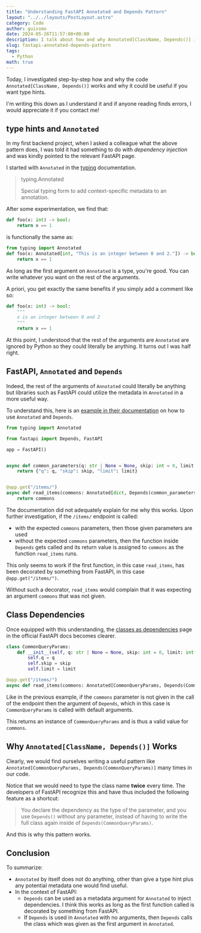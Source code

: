 ```yaml
---
title: "Understanding FastAPI Annotated and Depends Pattern"
layout: "../../layouts/PostLayout.astro"
category: Code
author: guissmo
date: 2024-05-26T11:57:08+00:00
description: I talk about how and why Annotated[ClassName, Depends()] in FastAPI.
slug: fastapi-annotated-depends-pattern
tags:
  - Python
math: true
---
```


Today, I investigated step-by-step how and why the code `Annotated[ClassName, Depends()]` works and why it could be useful if you want type hints.

I'm writing this down as I understand it and if anyone reading finds errors, I would appreciate it if you contact me!

## type hints and `Annotated`

In my first backend project, when I asked a colleague what the above pattern does, I was told it had something to do with _dependency injection_ and was kindly pointed to the relevant FastAPI page.

I started with `Annotated` in the [typing](https://docs.python.org/3/library/typing.html) documentation.

> typing.Annotated
>
>    Special typing form to add context-specific metadata to an annotation.

After some experimentation, we find that:

```python
def foo(x: int) -> bool:
    return x == 1
```

is functionally the same as:

```python
from typing import Annotated
def foo(x: Annotated[int, "This is an integer between 0 and 2."]) -> bool:
    return x == 1
```

As long as the first argument on `Annotated` is a type, you're good. You can write whatever you want on the rest of the arguments.

A priori, you get exactly the same benefits if you simply add a comment like so:

```python
def foo(x: int) -> bool:
    """
    x is an integer between 0 and 2
    """
    return x == 1
```

At this point, I understood that the rest of the arguments are `Annotated` are ignored by Python so they could literally be anything. It turns out I was half right.

## FastAPI, `Annotated` and `Depends`

Indeed, the rest of the arguments of `Annotated` could literally be anything but libraries such as FastAPI could utilize the metadata in `Annotated` in a more useful way.

To understand this, here is an [example in their documentation](https://fastapi.tiangolo.com/tutorial/dependencies/#__tabbed_1_1) on how to use `Annotated` and `Depends`.

```python
from typing import Annotated

from fastapi import Depends, FastAPI

app = FastAPI()


async def common_parameters(q: str | None = None, skip: int = 0, limit: int = 100):
    return {"q": q, "skip": skip, "limit": limit}


@app.get("/items/")
async def read_items(commons: Annotated[dict, Depends(common_parameters)]):
    return commons
```

The documentation did not adequately explain for me why this works. Upon further investigation, if the `/items/` endpoint is called:
* with the expected `commons` parameters, then those given parameters are used
* without the expected `commons` parameters, then the function inside `Depends` gets called and its return value is assigned to `commons` as the function `read_items` runs.

This only seems to work if the first function, in this case `read_items`, has been decorated by something from FastAPI, in this case `@app.get("/items/")`.

Without such a decorator, `read_items` would complain that it was expecting an argument `commons` that was not given.

## Class Dependencies

Once equipped with this understanding, the [classes as dependencies](https://fastapi.tiangolo.com/tutorial/dependencies/classes-as-dependencies/) page in the official FastAPI docs becomes clearer.

```python
class CommonQueryParams:
    def __init__(self, q: str | None = None, skip: int = 0, limit: int = 100):
        self.q = q
        self.skip = skip
        self.limit = limit

@app.get("/items/")
async def read_items(commons: Annotated[CommonQueryParams, Depends(CommonQueryParams)]):
```

Like in the previous example, if the `commons` parameter is not given in the call of the endpoint then the argument of `Depends`, which in this case is `CommonQueryParams` is called with default arguments.

This returns an instance of `CommonQueryParams` and is thus a valid value for `commons`.

## Why `Annotated[ClassName, Depends()]` Works

Clearly, we would find ourselves writing a useful pattern like `Annotated[CommonQueryParams, Depends(CommonQueryParams)]` many times in our code.

Notice that we would need to type the class name **twice** every time. The developers of FastAPI recognize this and have thus included the following feature as a shortcut:

> You declare the dependency as the type of the parameter, and you use `Depends()` without any parameter, instead of having to write the full class again inside of `Depends(CommonQueryParams)`.

And this is why this pattern works.

## Conclusion

To summarize:

* `Annotated` by itself does not do anything, other than give a type hint plus any potential metadata one would find useful.
* In the context of FastAPI:
  * `Depends` can be used as a metadata argument for `Annotated` to inject dependencies. I think this works as long as the first function called is decorated by something from FastAPI.
  * If `Depends` is used in `Annotated` with no arguments, then `Depends` calls the class which was given as the first argument in `Annotated`.